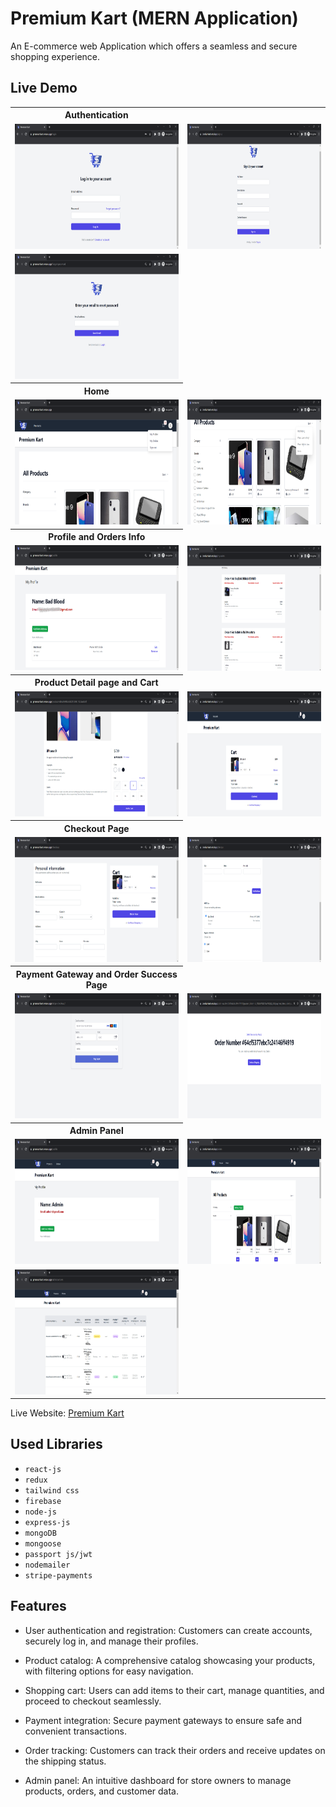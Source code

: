 
# Premium Kart (MERN Application)



An E-commerce web Application which offers a seamless and secure shopping experience.


## Live Demo

<table>
  <tr>
    <th>Authentication</th>
  </tr>
  <tr>
    <td><img src="./src/assets/login.png" width=400 height=200></td>
    <td><img src="./src/assets/signup.png" width=400 height=200></td>
  </tr>
  <tr>
    <td><img src="./src/assets/forgot-password.png" width=400 height=200></td>
  </tr>
  <tr>
    <th>Home</th>
  </tr>
  <tr>
    <td><img src="./src/assets/home-1.png" width=400 height=200></td>
    <td><img src="./src/assets/home-2.png" width=400 height=200></td>
  </tr>
  <tr>
    <th>Profile and Orders Info</th>
  </tr>
  <tr>
    <td><img src="./src/assets/profile.png" width=400 height=200></td>
    <td><img src="./src/assets/my-orders.png" width=400 height=200></td>
  </tr>
  <tr>
    <th>Product Detail page and Cart</th>
  </tr>
  <tr>
    <td><img src="./src/assets/product-detail.png" width=400 height=200></td>
    <td><img src="./src/assets/my-cart.png" width=400 height=200></td>
  </tr>
  <tr>
    <th>Checkout Page</th>
  </tr>
  <tr>
    <td><img src="./src/assets/checkout-1.png" width=400 height=200></td>
    <td><img src="./src/assets/checkout-2.png" width=400 height=200></td>
  </tr>
  <tr>
    <th>Payment Gateway and Order Success Page</th>
  </tr>
  <tr>
    <td><img src="./src/assets/payment-gateway.png" width=400 height=200></td>
    <td><img src="./src/assets/order-success.png" width=400 height=200></td>
  </tr>
  <tr>
    <th>Admin Panel</th>
  </tr>
  <tr>
    <td><img src="./src/assets/admin-profile.png" width=400 height=200></td>
    <td><img src="./src/assets/admin-products.png" width=400 height=200></td>
  </tr>
  <tr>
    <td><img src="./src/assets/admin-orders.png" width=400 height=200></td>
  </tr>
  
 </table>

Live Website: [Premium Kart](https://premiumkart.vercel.app/)



## Used Libraries
- `react-js`
- `redux`
- `tailwind css`
- `firebase`
- `node-js`
- `express-js`
- `mongoDB`
- `mongoose`
- `passport js/jwt`
- `nodemailer`
- `stripe-payments`



## Features

- User authentication and registration: Customers can create accounts, securely log in, and manage their profiles.

- Product catalog: A comprehensive catalog showcasing your products, with filtering options for easy navigation.
- Shopping cart: Users can add items to their cart, manage quantities, and proceed to checkout seamlessly.
- Payment integration: Secure payment gateways to ensure safe and convenient transactions.
- Order tracking: Customers can track their orders and receive updates on the shipping status.
- Admin panel: An intuitive dashboard for store owners to manage products, orders, and customer data.

